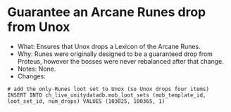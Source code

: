 # Guarantee an Arcane Runes drop from Unox

* What: Ensures that Unox drops a Lexicon of the Arcane Runes.
* Why: Runes were originally designed to be a guaranteed drop from Proteus, however the bosses were never rebalanced after that change.
* Notes: None.
* Changes:
```
# add the only-Runes loot set to Unox (so Unox drops four items)
INSERT INTO ch_live_unitydatadb.mob_loot_sets (mob_template_id, loot_set_id, num_drops) VALUES (103025, 100365, 1)
```
